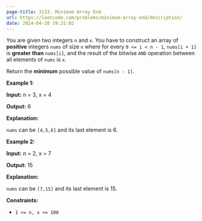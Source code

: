 ```yaml
---
page-title: 3133. Minimum Array End
url: https://leetcode.com/problems/minimum-array-end/description/
date: 2024-04-28 19:31:02
---
```

You are given two integers `n` and `x`. You have to construct an array of **positive** integers `nums` of size `n` where for every `0 <= i < n - 1`, `nums[i + 1]` is **greater than** `nums[i]`, and the result of the bitwise `AND` operation between all elements of `nums` is `x`.

Return the **minimum** possible value of `nums[n - 1]`.

**Example 1:**

**Input:** n = 3, x = 4

**Output:** 6

**Explanation:**

`nums` can be `[4,5,6]` and its last element is 6.

**Example 2:**

**Input:** n = 2, x = 7

**Output:** 15

**Explanation:**

`nums` can be `[7,15]` and its last element is 15.

**Constraints:**

-   `1 <= n, x <= 108`